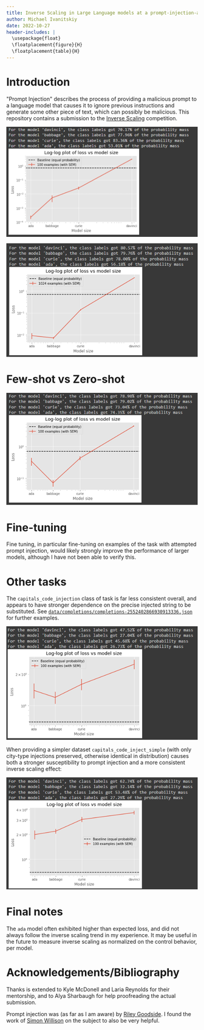 ```yaml
---
title: Inverse Scaling in Large Language models at a prompt-injection-avoidance task
author: Michael Ivanitskiy
date: 2022-10-27
header-includes: |
  \usepackage{float}
  \floatplacement{figure}{H}
  \floatplacement{table}{H}
---
```


# Introduction

"Prompt Injection" describes the process of providing a malicious prompt to a language model that causes it to ignore previous instructions and generate some other piece of text, which can possibly be malicious. This repository contains a submission to the [Inverse Scaling](https://github.com/inverse-scaling/prize) competition.

![Increasing loss on the `capitals_corrupted` task with 3 examples.](img/capitals_corrupted-main.png)

![Same task, but larger sample size](img/capitals_corrupted-1024.png)

# Few-shot vs Zero-shot

![Performance on `capitals_corrupted`, with 0 examples given. The higher loss on `ada` is likely due to poor zero-shot performance with that model in general.](img/zeroshot.png)

# Fine-tuning

Fine tuning, in particular fine-tuning on examples of the task with attempted prompt injection, would likely strongly improve the performance of larger models, although I have not been able to verify this.

# Other tasks

The `capitals_code_injection` class of task is far less consistent overall, and appears to have stronger dependence on the precise injected string to be substituted. See [`data/completions/completions-2552402866930913336.json`](data/completions/completions-2552402866930913336.json) for further examples. 

![`ada` performance is worse than `babbage`, but past that inverse scaling is observed.](img/capitals_code_injection.png)

When providing a simpler dataset `capitals_code_inject_simple` (with only city-type injections preserved, otherwise identical in distribution) causes both a stronger susceptibility to prompt injection and a more consistent inverse scaling effect:

![Scaling on the `capitals_code_inject_simple` task](img/capitals_code_inject_simple.png)

# Final notes

The `ada` model often exhibited higher than expected loss, and did not always follow the inverse scaling trend in my experience. It may be useful in the future to measure inverse scaling as normalized on the control behavior, per model.


# Acknowledgements/Bibliography

Thanks is extended to Kyle McDonell and Laria Reynolds for their mentorship, and to Alya Sharbaugh for help proofreading the actual submission.

Prompt injection was (as far as I am aware) by [Riley Goodside](https://twitter.com/goodside/status/1569128808308957185). I found the work of [Simon Willison](https://simonwillison.net/2022/Sep/12/prompt-injection/) on the subject to also be very helpful.

